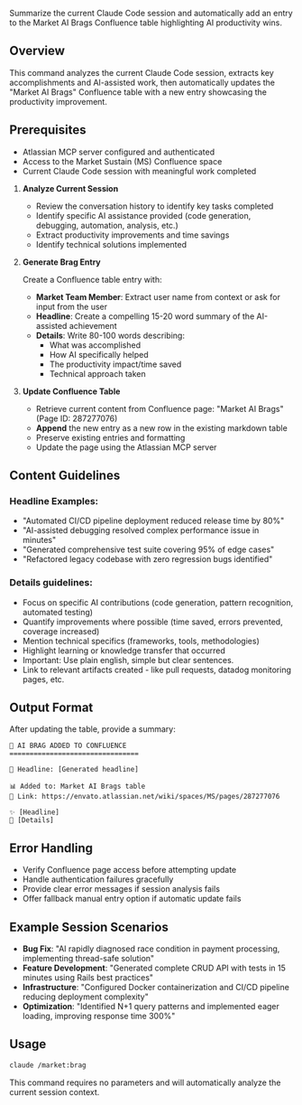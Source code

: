 Summarize the current Claude Code session and automatically add an entry to the Market AI Brags Confluence table highlighting AI productivity wins.

## Overview

This command analyzes the current Claude Code session, extracts key accomplishments and AI-assisted work, then automatically updates the "Market AI Brags" Confluence table with a new entry showcasing the productivity improvement.

## Prerequisites

- Atlassian MCP server configured and authenticated
- Access to the Market Sustain (MS) Confluence space
- Current Claude Code session with meaningful work completed

1. **Analyze Current Session**

   - Review the conversation history to identify key tasks completed
   - Identify specific AI assistance provided (code generation, debugging, automation, analysis, etc.)
   - Extract productivity improvements and time savings
   - Identify technical solutions implemented

2. **Generate Brag Entry**

   Create a Confluence table entry with:
   - **Market Team Member**: Extract user name from context or ask for input from the user
   - **Headline**: Create a compelling 15-20 word summary of the AI-assisted achievement
   - **Details**: Write 80-100 words describing:
     - What was accomplished
     - How AI specifically helped
     - The productivity impact/time saved
     - Technical approach taken

3. **Update Confluence Table**

   - Retrieve current content from Confluence page: "Market AI Brags" (Page ID: 287277076)
   - **Append** the new entry as a new row in the existing markdown table
   - Preserve existing entries and formatting
   - Update the page using the Atlassian MCP server

## Content Guidelines

### Headline Examples:
- "Automated CI/CD pipeline deployment reduced release time by 80%"
- "AI-assisted debugging resolved complex performance issue in minutes"
- "Generated comprehensive test suite covering 95% of edge cases"
- "Refactored legacy codebase with zero regression bugs identified"

### Details guidelines:
- Focus on specific AI contributions (code generation, pattern recognition, automated testing)
- Quantify improvements where possible (time saved, errors prevented, coverage increased)
- Mention technical specifics (frameworks, tools, methodologies)
- Highlight learning or knowledge transfer that occurred
- Important: Use plain english, simple but clear sentences.
- Link to relevant artifacts created - like pull requests, datadog monitoring pages, etc.

## Output Format

After updating the table, provide a summary:

```
🎉 AI BRAG ADDED TO CONFLUENCE
================================

📝 Headline: [Generated headline]

📊 Added to: Market AI Brags table
🔗 Link: https://envato.atlassian.net/wiki/spaces/MS/pages/287277076

✨ [Headline]
📝 [Details]
```

## Error Handling

- Verify Confluence page access before attempting update
- Handle authentication failures gracefully
- Provide clear error messages if session analysis fails
- Offer fallback manual entry option if automatic update fails

## Example Session Scenarios

- **Bug Fix**: "AI rapidly diagnosed race condition in payment processing, implementing thread-safe solution"
- **Feature Development**: "Generated complete CRUD API with tests in 15 minutes using Rails best practices"
- **Infrastructure**: "Configured Docker containerization and CI/CD pipeline reducing deployment complexity"
- **Optimization**: "Identified N+1 query patterns and implemented eager loading, improving response time 300%"

## Usage

```bash
claude /market:brag
```

This command requires no parameters and will automatically analyze the current session context.
